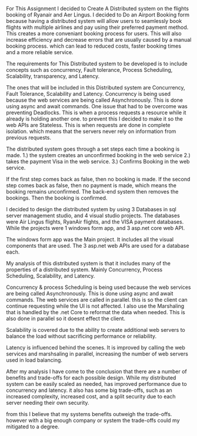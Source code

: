 For This Assignment I decided to Create A Distributed system on the flights booking of Ryanair and Aer Lingus. I decided to Do an Airport Booking form because having
a distributed system will allow users to seamlessly book flights with multiple airlines and pay using their preferred payment method. This creates a more conveniant
booking process for users.
This will also increase efficiency and decrease errors that are usually caused by a manual booking process. which can lead to reduced costs, faster booking times and a more reliable service.

The requirements for This Distributed system to be developed is to include concepts such as concurrency, Fault tolerance, Process Scheduling, Scalability, transparency, and Latency.

The ones that will be included in this Distributed system are Concurrency, Fault Tolerance, Scalability and Latency.
Concurrency is being used because the web services are being called Asynchronously. This is done using async and await commands.
One issue that had to be overcome was preventing Deadlocks. This is when a process requests a resource while it already is holding another one.
to prevent this I decided to make it so the web APIs are Stateless. This is when requests are done in complete isolation. which means that the servers never rely on information from previous requests.

The distributed system goes through a set steps each time a booking is made.
1.) the system creates an unconfirmed booking in the web service
2.) takes the payment Visa in the web service.
3.) Confirms Booking in the web service.

If the first step comes back as false, then no booking is made.
If the second step comes back as false, then no payment is made, which means the booking remains unconfirmed. The back-end system then removes the bookings.
Then the booking is confirmed.



I decided to design the distributed system by using 3 Databases in sql server management studio, and 4 visual studio projects. 
The databases were Air Lingus flights, RyanAir flights, and the VISA payment databases. While the projects were 1 windows form app, and 3 asp.net core web API.

The windows form app was the Main project. It includes all the visual components that are used.
The 3 asp.net web APIs are used for a database each. 

My analysis of this distributed system is that it includes many of the properties of a distributed system. Mainly Concurrency, Process Scheduling, Scalability, and Latency.

Concurrency & process Scheduling is being used because the web services are being called Asynchronously. This is done using async and await commands.
The web services are called in parallel. this is so the client can continue requesting while the UI is not affected.
I also use the Marshaling that is handled by the .net Core to reformat the data when needed. This is also done in parallel so it doesnt effect the client.

Scalability is covered due to the ability to create additional web servers to balance the load without sacrificing performance or reliability.

Latency is influenced behind the scenes. It is improved by calling the web services and marshsaling in parallel, increasing the number of web servers used in load balancing.

After my analysis I have come to the conclusion that there are a number of benefits and trade-offs for each possible design. 
While my distributed system can be easily scaled as needed, has improved performance due to concurrency and latency. it also has some big trade-offs, such as
an increased complexity, increased cost, and a split security due to each server needing their own security.

from this I believe that my systems benefits outweigh the trade-offs. however with a big enough company or system the trade-offs could my mitigated to a degree.


